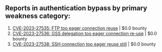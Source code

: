 ## Reports in authentication bypass by primary weakness category:
1. [CVE-2023-27535: FTP too eager connection reuse](https://hackerone.com/reports/1892780) | $0.0 bounty
2. [CVE-2023-27536: GSS delegation too eager connection re-use](https://hackerone.com/reports/1895135) | $0.0 bounty
3. [CVE-2023-27538: SSH connection too eager reuse still](https://hackerone.com/reports/1898475) | $0.0 bounty